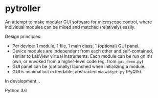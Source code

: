 # pytroller
An attempt to make modular GUI software for microscope control, 
where individual modules can be mixed and matched (relatively) easily.

Design principles: 
* Per device: 1 module, 1 file, 1 main class, 1 (optional) GUI panel. 
* Device modules are independent from each other and self-contained, 
similar to LabView virtual instruments. Each module can be run on it's own, 
or envoked from a higher-level code (eg. from `gui_demo.py`)
* GUI panel can be (optionally) launched when initializing a module.
* GUI is minimal but extendable, abstracted via `widget.py` (PyQt5).

In development...

Python 3.6
